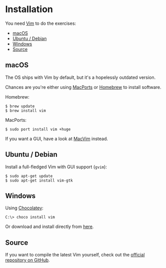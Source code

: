 # Installation

You need [Vim](http://www.vim.org) to do the exercises:

- [macOS](#macos)
- [Ubuntu / Debian](#ubuntu--debian)
- [Windows](#windows)
- [Source](#source)

## macOS

The OS ships with Vim by default, but it's a hopelessly outdated version.

Chances are you're either using [MacPorts](https://www.macports.org) or
[Homebrew](https://brew.sh) to install software.

Homebrew:

```
$ brew update
$ brew install vim
```

MacPorts:

```
$ sudo port install vim +huge
```

If you want a GUI, have a look at [MacVim](https://macvim-dev.github.io/macvim)
instead.

## Ubuntu / Debian

Install a full-fledged Vim with GUI support (`gvim`):

```
$ sudo apt-get update
$ sudo apt-get install vim-gtk
```

## Windows

Using [Chocolatey](https://chocolatey.org):

```
C:\> choco install vim
```

Or download and install directly from [here](http://www.vim.org/download.php#pc).

## Source

If you want to compile the latest Vim yourself, check out the [official
repository on GitHub](https://github.com/vim/vim).
